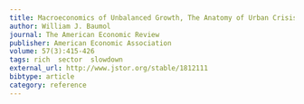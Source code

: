 ```yaml
---
title: Macroeconomics of Unbalanced Growth, The Anatomy of Urban Crisis
author: William J. Baumol
journal: The American Economic Review
publisher: American Economic Association
volume: 57(3):415-426
tags: rich  sector  slowdown
external_url: http://www.jstor.org/stable/1812111
bibtype: article
category: reference
---
```

